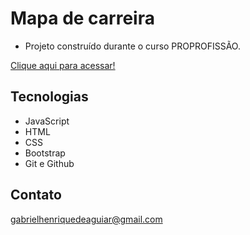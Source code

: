  # Mapa de carreira

 - Projeto construído durante o curso PROPROFISSÃO.

 [Clique aqui para acessar!](https://gabrielaguiar1573.github.io/mapaDeCarreira/)

## Tecnologias

- JavaScript
- HTML
- CSS
- Bootstrap
- Git e Github

## Contato

gabrielhenriquedeaguiar@gmail.com
